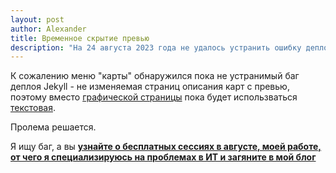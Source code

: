 ```yaml
---
layout: post
author: Alexander
title: Временное скрытие превью
description: "На 24 августа 2023 года не удалось устранить ошибку деплоякарт в превью"
---
```


К сожалению меню "карты" обнаружился пока не устранимый баг деплоя Jekyll - не изменяемая страниц описания карт с превью, поэтому вместо [графической страницы](/cards/) пока будет использваться [текстовая](/_cards/).

Пролема решается.

Я ищу баг, а вы **[узнайте о бесплатных сессиях в августе, моей работе, от чего я специализируюсь на проблемах в ИТ и загяните в мой блог](https://bit.ly/m/ivlev)**


